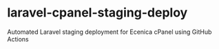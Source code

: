 # laravel-cpanel-staging-deploy
Automated Laravel staging deployment for Ecenica cPanel using GitHub Actions
